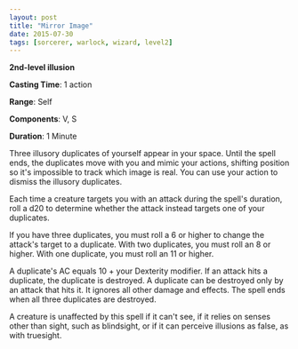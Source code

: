 ```yaml
---
layout: post
title: "Mirror Image"
date: 2015-07-30
tags: [sorcerer, warlock, wizard, level2]
---
```


**2nd-level illusion**

**Casting Time**: 1 action

**Range**: Self

**Components**: V, S

**Duration**: 1 Minute

Three illusory duplicates of yourself appear in your space. Until the spell ends, the duplicates move with you and mimic your actions, shifting position so it's impossible to track which image is real. You can use your action to dismiss the illusory duplicates.

Each time a creature targets you with an attack during the spell's duration, roll a d20 to determine whether the attack instead targets one of your duplicates.

lf you have three duplicates, you must roll a 6 or higher to change the attack's target to a duplicate. With two duplicates, you must roll an 8 or higher. With one duplicate, you must roll an 11 or higher.

A duplicate's AC equals 10 + your Dexterity modifier. If an attack hits a duplicate, the duplicate is destroyed. A duplicate can be destroyed only by an attack that hits it. It ignores all other damage and effects. The spell ends when all three duplicates are destroyed.

A creature is unaffected by this spell if it can't see, if it relies on senses other than sight, such as blindsight, or if it can perceive illusions as false, as with truesight.
